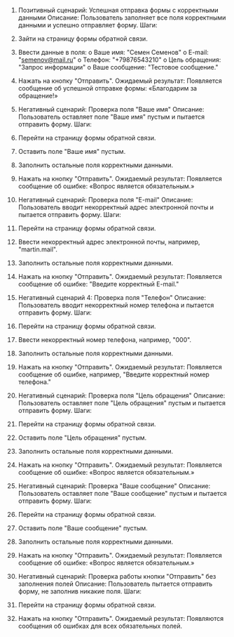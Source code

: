 1.	Позитивный сценарий: Успешная отправка формы с корректными данными
Описание: Пользователь заполняет все поля корректными данными и успешно отправляет форму.
Шаги:
1.	Зайти на страницу формы обратной связи.
2.	Ввести данные в поля:
o	Ваше имя: "Семен Семенов"
o	E-mail: "semenov@mail.ru"
o	Телефон: "+79876543210"
o	Цель обращения: "Запрос информации"
o	Ваше сообщение: "Тестовое сообщение."
3.	Нажать на кнопку "Отправить".
Ожидаемый результат: Появляется сообщение об успешной отправке формы: «Благодарим за обращение!»

2.	Негативный сценарий: Проверка поля "Ваше имя"
Описание: Пользователь оставляет поле "Ваше имя" пустым и пытается отправить форму.
Шаги:
1.	Перейти на страницу формы обратной связи.
2.	Оставить поле "Ваше имя" пустым.
3.	Заполнить остальные поля корректными данными.
4.	Нажать на кнопку "Отправить".
Ожидаемый результат: Появляется сообщение об ошибке: «Вопрос является обязательным.»

3.	Негативный сценарий: Проверка поля "E-mail"
Описание: Пользователь вводит некорректный адрес электронной почты и пытается отправить форму.
Шаги:
1.	Перейти на страницу формы обратной связи.
2.	Ввести некорректный адрес электронной почты, например, "martin.mail".
3.	Заполнить остальные поля корректными данными.
4.	Нажать на кнопку "Отправить".
Ожидаемый результат: Появляется сообщение об ошибке: "Введите корректный E-mail."

4.	Негативный сценарий 4: Проверка поля "Телефон"
Описание: Пользователь вводит некорректный номер телефона и пытается отправить форму.
Шаги:
1.	Перейти на страницу формы обратной связи.
2.	Ввести некорректный номер телефона, например, "000".
3.	Заполнить остальные поля корректными данными.
4.	Нажать на кнопку "Отправить".
Ожидаемый результат: Появляется сообщение об ошибке, например, "Введите корректный номер телефона."

5.	Негативный сценарий: Проверка поля "Цель обращения"
Описание: Пользователь оставляет поле "Цель обращения" пустым и пытается отправить форму.
Шаги:
1.	Перейти на страницу формы обратной связи.
2.	Оставить поле "Цель обращения" пустым.
3.	Заполнить остальные поля корректными данными.
4.	Нажать на кнопку "Отправить".
Ожидаемый результат: Появляется сообщение об ошибке: «Вопрос является обязательным.»

6.	Негативный сценарий: Проверка "Ваше сообщение"
Описание: Пользователь оставляет поле "Ваше сообщение" пустым и пытается отправить форму.
Шаги:
1.	Перейти на страницу формы обратной связи.
2.	Оставить поле "Ваше сообщение" пустым.
3.	Заполнить остальные поля корректными данными.
4.	Нажать на кнопку "Отправить".
Ожидаемый результат: Появляется сообщение об ошибке: «Вопрос является обязательным.»

7.	Негативный сценарий: Проверка работы кнопки "Отправить" без заполнения полей
Описание: Пользователь пытается отправить форму, не заполнив никакие поля.
Шаги:
1.	Перейти на страницу формы обратной связи.
2.	Нажать на кнопку "Отправить".
Ожидаемый результат: Появляются сообщения об ошибках для всех обязательных полей.

